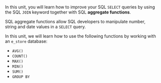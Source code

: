 In this unit, you will learn how to improve your SQL `SELECT` queries by using the SQL `JOIN` keyword together with SQL __aggregate functions__. 

SQL aggregate functions allow SQL developers to manipulate number, string and date values in a `SELECT` query. 

In this unit, we will learn how to use the following functions by working with an `e_store` database:

- `AVG()`
- `COUNT()`
- `MAX()`
- `MIN()`
- `SUM()`
- `GROUP BY`